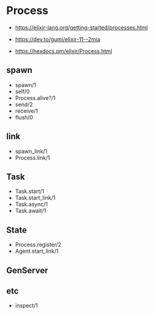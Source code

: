 # Process

* https://elixir-lang.org/getting-started/processes.html
* https://dev.to/gumi/elixir-11--2mia

* https://hexdocs.pm/elixir/Process.html

## spawn

* spawn/1
* self/0
* Process.alive?/1
* send/2
* receive/1
* flush/0

## link

* spawn\_link/1
* Process.link/1


## Task

* Task.start/1
* Task.start\_link/1
* Task.async/1
* Task.await/1

## State

* Process.register/2
* Agent.start\_link/1

## GenServer



## etc

* inspect/1

